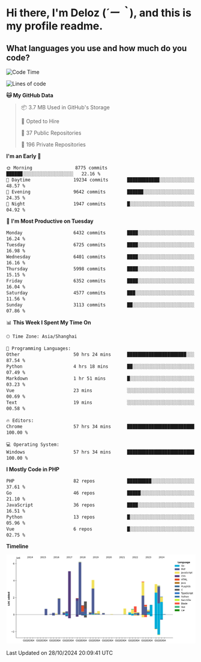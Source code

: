# **Hi there, I'm Deloz (*´ー｀*), and this is my profile readme.**

## **What languages you use and how much do you code?**

<!--START_SECTION:waka-->
![Code Time](http://img.shields.io/badge/Code%20Time-4%2C923%20hrs%201%20min-blue)

![Lines of code](https://img.shields.io/badge/From%20Hello%20World%20I%27ve%20Written-42.9%20million%20lines%20of%20code-blue)

**🐱 My GitHub Data** 

> 📦 3.7 MB Used in GitHub's Storage 
 > 
> 💼 Opted to Hire
 > 
> 📜 37 Public Repositories 
 > 
> 🔑 196 Private Repositories 
 > 
**I'm an Early 🐤** 

```text
🌞 Morning                8775 commits        ██████░░░░░░░░░░░░░░░░░░░   22.16 % 
🌆 Daytime                19234 commits       ████████████░░░░░░░░░░░░░   48.57 % 
🌃 Evening                9642 commits        ██████░░░░░░░░░░░░░░░░░░░   24.35 % 
🌙 Night                  1947 commits        █░░░░░░░░░░░░░░░░░░░░░░░░   04.92 % 
```
📅 **I'm Most Productive on Tuesday** 

```text
Monday                   6432 commits        ████░░░░░░░░░░░░░░░░░░░░░   16.24 % 
Tuesday                  6725 commits        ████░░░░░░░░░░░░░░░░░░░░░   16.98 % 
Wednesday                6401 commits        ████░░░░░░░░░░░░░░░░░░░░░   16.16 % 
Thursday                 5998 commits        ████░░░░░░░░░░░░░░░░░░░░░   15.15 % 
Friday                   6352 commits        ████░░░░░░░░░░░░░░░░░░░░░   16.04 % 
Saturday                 4577 commits        ███░░░░░░░░░░░░░░░░░░░░░░   11.56 % 
Sunday                   3113 commits        ██░░░░░░░░░░░░░░░░░░░░░░░   07.86 % 
```


📊 **This Week I Spent My Time On** 

```text
🕑︎ Time Zone: Asia/Shanghai

💬 Programming Languages: 
Other                    50 hrs 24 mins      ██████████████████████░░░   87.54 % 
Python                   4 hrs 18 mins       ██░░░░░░░░░░░░░░░░░░░░░░░   07.49 % 
Markdown                 1 hr 51 mins        █░░░░░░░░░░░░░░░░░░░░░░░░   03.23 % 
Vue                      23 mins             ░░░░░░░░░░░░░░░░░░░░░░░░░   00.69 % 
Text                     19 mins             ░░░░░░░░░░░░░░░░░░░░░░░░░   00.58 % 

🔥 Editors: 
Chrome                   57 hrs 34 mins      █████████████████████████   100.00 % 

💻 Operating System: 
Windows                  57 hrs 34 mins      █████████████████████████   100.00 % 
```

**I Mostly Code in PHP** 

```text
PHP                      82 repos            █████████░░░░░░░░░░░░░░░░   37.61 % 
Go                       46 repos            █████░░░░░░░░░░░░░░░░░░░░   21.10 % 
JavaScript               36 repos            ████░░░░░░░░░░░░░░░░░░░░░   16.51 % 
Python                   13 repos            █░░░░░░░░░░░░░░░░░░░░░░░░   05.96 % 
Vue                      6 repos             █░░░░░░░░░░░░░░░░░░░░░░░░   02.75 % 
```



**Timeline**

![Lines of Code chart](https://raw.githubusercontent.com/deloz/deloz/main/assets/bar_graph.png)


 Last Updated on 28/10/2024 20:09:41 UTC
<!--END_SECTION:waka-->
